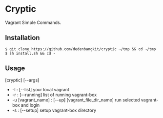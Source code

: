 # Cryptic
Vagrant Simple Commands.

## Installation
```
$ git clone https://github.com/dedenbangkit/cryptic ~/tmp && cd ~/tmp
$ sh install.sh && cd -
```

## Usage
[cryptic] [--args]
* -l : [--list] your local vagrant
* -r : [--running] list of running vagrant-box
* -u [vagrant_name] : [--up] [vagrant_file_dir_name] run selected vagrant-box and login 
* -s : [--setup] setup vagrant-box directory
